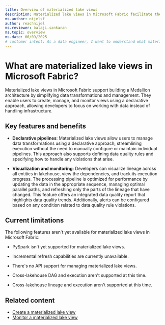 ```yaml
---
title: Overview of materialized lake views
description: Materialized lake views in Microsoft Fabric facilitate the implementation of the medallion architecture by enabling automated creation, scheduling, and execution of materialized lake views.
ms.author: nijelsf 
author: reachnijel
ms.reviewer: balaji.sankaran
ms.topic: overview
ms.date: 06/09/2025
# customer intent: As a data engineer, I want to understand what materialized lake views are in Microsoft Fabric so that I can leverage them for building a Medallion architecture.
---
```


# What are materialized lake views in Microsoft Fabric? 

Materialized lake views in Microsoft Fabric support building a Medallion architecture by simplifying data transformations and management. They enable users to create, manage, and monitor views using a declarative approach, allowing developers to focus on working with data instead of handling infrastructure.

## Key features and benefits

* **Declarative pipelines**: Materialized lake views allow users to manage data transformations using a declarative approach, streamlining execution without the need to manually configure or maintain individual pipelines. This approach also supports defining data quality rules and specifying how to handle any violations that arise.

* **Visualization and monitoring**: Developers can visualize lineage across all entities in lakehouse, view the dependencies, and track its execution progress. The processing pipeline is optimized for performance by updating the data in the appropriate sequence, managing optimal parallel paths, and refreshing only the parts of the lineage that have changed. This feature offers an integrated data quality report that highlights data quality trends. Additionally, alerts can be configured based on any condition related to data quality rule violations.

## Current limitations

The following features aren't yet available for materialized lake views in Microsoft Fabric:

* PySpark isn't yet supported for materialized lake views.

* Incremental refresh capabilities are currently unavailable.

* There's no API support for managing materialized lake views.

* Cross-lakehouse DAG and execution aren't supported at this time.

* Cross-lakehouse lineage and execution aren't supported at this time.

## Related content

* [Create a materialized lake view](create-materialized-lake-view.md)
* [Monitor a materialized lake view](monitor-materialized-lake-views.md)

